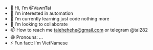- 👋 Hi, I’m @VawnTai
- 👀 I’m interested in automation
- 🌱 I’m currently learning just code nothing more
- 💞️ I’m looking to collaborate 
- 📫 How to reach me taiehehehe@gmail.com or telegram @tai282
- 😄 Pronouns: ...
- ⚡ Fun fact: I'm VietNamese

<!---
VawnTai/VawnTai is a ✨ special ✨ repository because its `README.md` (this file) appears on your GitHub profile.
You can click the Preview link to take a look at your changes.
--->
